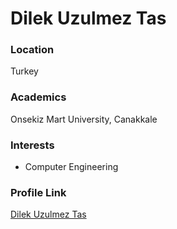 # Dilek Uzulmez Tas

### Location

Turkey

### Academics

Onsekiz Mart University, Canakkale

### Interests

- Computer Engineering 

### Profile Link

[Dilek Uzulmez Tas](https://github.com/dilekuzulmez)